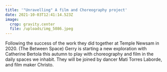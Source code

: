 ```yaml
---
title: '"Unravelling" A film and Choreography project'
date: 2021-10-03T12:41:14.523Z
image:
  crop: gravity.center
  file: /uploads/img_5086.jpeg
---
```

Following the success of the work they did together at Temple Newsam in 2020. (The Between Space) Gerry is starting a new exploration with Catherine Bertola this autumn to play with choreography and film in the daily spaces we inhabit. They will be joined by dancer Mati Torres Laborde, and film maker Christo.